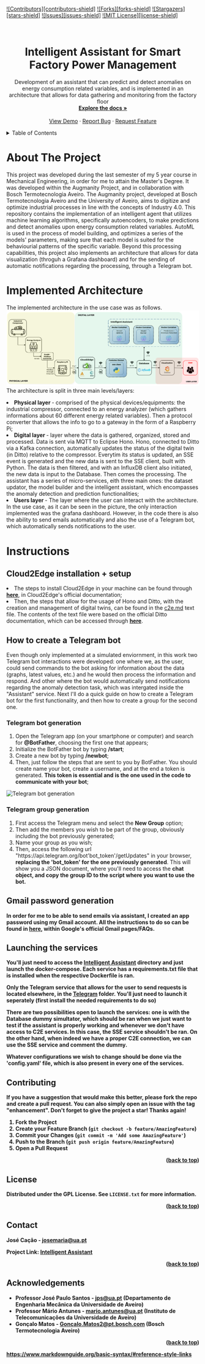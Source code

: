 <!-- Improved compatibility of back to top link: See: https://github.com/othneildrew/Best-README-Template/pull/73 -->
<a name="readme-top"></a>
<!--
*** Thanks for checking out the Best-README-Template. If you have a suggestion
*** that would make this better, please fork the repo and create a pull request
*** or simply open an issue with the tag "enhancement".
*** Don't forget to give the project a star!
*** Thanks again! Now go create something AMAZING! :D
-->



<!-- PROJECT SHIELDS -->
<!--
*** I'm using markdown "reference style" links for readability.
*** Reference links are enclosed in brackets [ ] instead of parentheses ( ).
*** See the bottom of this document for the declaration of the reference variables
*** for contributors-url, forks-url, etc. This is an optional, concise syntax you may use.
*** https://www.markdownguide.org/basic-syntax/#reference-style-links
-->
[![Contributors][contributors-shield]][contributors-url]
[![Forks][forks-shield]][forks-url]
[![Stargazers][stars-shield]][stars-url]
[![Issues][issues-shield]][issues-url]
[![MIT License][license-shield]][license-url]



<!-- PROJECT LOGO -->
<br />
<div align="center">
  <a href="https://github.com/othneildrew/Best-README-Template">
<!--     <img src="images/logo.png" alt="Logo" width="80" height="80"> -->
  </a>

  <h1 align="center">Intelligent Assistant for Smart Factory Power Management</h1>

  <p align="center">
  Development of an assistant that can predict and detect anomalies on energy consumption related variables, and is implemented in an architecture that allows for data gathering and monitoring from the factory floor 
  <br />
    <a href="https://github.com/zemaria2000/IntelligentAssistant"><strong>Explore the docs »</strong></a>
    <br />
    <br />
    <a href="https://github.com/zemaria2000/IntelligentAssistant/blob/main/README.md">View Demo</a>
    ·
    <a href="https://github.com/zemaria2000/IntelligentAssistant/issues">Report Bug</a>
    ·
    <a href="https://github.com/zemaria2000/IntelligentAssistant/issues">Request Feature</a>
  </p>
</div>



<!-- TABLE OF CONTENTS -->
<details>
  <summary>Table of Contents</summary>
  <ol>
    <li>
      <a href="#about-the-project">About The Project</a>
      <ul>
<!--         <li><a href="#base-requirements">Base requirements</a></li> -->
        <li><a href="#implemented-architecture">Implemented Architecture</a></li>
        <li><a href="#instructions">Instructions</a></li>
      </ul>
    </li>
    <li><a href="#contributing">Contributing</a></li>
    <li><a href="#license">License</a></li>
    <li><a href="#contact">Contact</a></li>
    <li><a href="#acknowledgments">Acknowledgments</a></li>
  </ol>
</details>



<!-- ABOUT THE PROJECT -->
# About The Project
This project was developed during the last semester of my 5 year course in Mechanical Engineering, in order for me to attain the Master's Degree. It was developed within the Augmanity Project, and in collaboration with Bosch Termotecnologia Aveiro.
The Augmanity project, developed at Bosch Termotecnologia Aveiro and the University of Aveiro, aims to digitize and optimize industrial processes in line with the concepts of Industry 4.0. This repository contains the implementation of an intelligent agent that utilizes machine learning algorithms, specifically autoencoders, to make predictions and detect anomalies upon energy consumption related variables. AutoML is used in the process of model building, and optimizes a series of the models' parameters, making sure that each model is suited for the behaviourial patterns of the specific variable. Beyond this processing capabilities, this project also implements an architecture that allows for data visualization (throguh a Grafana dashboard) and for the sending of automatic notifications regarding the processing, through a Telegram bot.


<!-- GETTING STARTED -->
# Implemented Architecture

The implemented architecture in the use case was as follows.
![Implemented Architecture](Implemented_Architecture.png)
The architecture is split in three main levels/layers:
  <li> <b> Physical layer </b> - comprised of the physical devices/equipments: the industrial compressor, connected to an energy analyzer (which gathers informations about 60 different energy related variables). Then a protocol  converter that allows the info to go to a gateway in the form of a Raspberry Pi;
  <li> <b> Digital layer </b> - layer where the data is gathered, organized, stored and processed. Data is sent via MQTT to Eclipse Hono. Hono, connected to Ditto via a Kafka connection, automatically updates the status of the digital twin (in Ditto) relative to the compressor. Everytim its status is updated, an SSE event is generated and the new data is sent to the SSE client, built with Python. The data is then filtered, and with an InfluxDB client also initiated, the new data is input to the Database. Then comes the processing. The assistant has a series of micro-services, eith three main ones: the dataset updator, the model builder and the intelligent assistant, which encompasses the anomaly detection and prediction functionalities;
  <li> <b> Users layer </b> - The layer where the user can interact with the architecture. In the use case, as it can be seen in the picture, the only interaction implemented was the grafana dashboard. However, in the code there is also the ability to send emails automatically and also the use of a Telegram bot, which automatically sends notifications to the user.
    
    
<!-- MAIN INSTRUCTIONS -->
# Instructions
    
<!-- Cloud2Edge setup + installation     -->
## Cloud2Edge installation + setup
    
<li> The steps to install Cloud2Edge in your machine can be found through <a href="https://www.eclipse.org/packages/packages/cloud2edge/installation/"><strong>here</strong></a>, in Cloud2Edge's official documentation; </li>
<li> Then, the steps that allow for the usage of Hono and Ditto, with the creation and management of digital twins, can be found in the <a href="https://github.com/zemaria2000/IntelligentAssistant/blob/main/c2e.md">c2e.md</a> text file. The contents of the text file were based on the official Ditto documentation, which can be accessed through <a href="https://www.eclipse.org/packages/packages/cloud2edge/tour/"><strong>here</strong></a>. </li>
    

<!-- Telegram bot generation  -->  

## How to create a Telegram bot

Even though only implemented at a simulated enviornment, in this work two Telegram bot interactions were developed: one where we, as the user, could send commands to the bot asking for information about the data (graphs, latest values, etc.) and he would then process the information and respond. And other where the bot would automatically send notifications regarding the anomaly detection task, which was intergated inside the "Assistant" service. Next I'll do a quick guide on how to create a Telegram bot for the first functionality, and then how to create a group for the second one.

<h3> Telegram bot generation </h3>

<ol>
  <li> Open the Telegram app (on your smartphone or computer) and search for <b>@BotFather</b>, choosing the first one that appears; </li>
  <li> Initialize the BotFather bot by typing <b>/start</b>; </li>
  <li> Create a new bot by typing <b>/newbot</b>; </li>
  <li> Then, just follow the steps that are sent to you by BotFather. You should create name your bot, create a username, and at the end a token is generated. <b>This token is essential and is the one used in the code to communicate with your bot</b>; </li>
</ol>

![Telegram bot generation](Bot.png)


<h3> Telegram group generation </h3>
  
<ol>
  <li> First access the Telegram menu and select the <b>New Group</b> option;</li>
  <li> Then add the members you wish to be part of the group, obviously including the bot previously generated;</li>
  <li> Name your group as you wish;</li>
  <li> Then, access the following url "https://api.telegram.org/bot'bot_token'/getUpdates" in your browser, <b>replacing the 'bot_token' for the one previously generated</b>. This will show you a JSON document, where you'll need to access the <b>chat object, and copy the group ID to the script where you want to use the bot. </li>
</ol>

<!-- Email connection -->  

## Gmail password generation

In order for me to be able to send emails via assistant, I created an app password using my Gmail account. All the instructions to do so can be found in <a href = https://support.google.com/mail/answer/185833><strong>here</strong></a>, within Google's official Gmail pages/FAQs. 

## Launching the services

You'll just need to access the <a href = https://github.com/zemaria2000/IntelligentAssistant/tree/main/Intelligent%20Assistant><strong>Intelligent Assistant</strong></a> directory and just launch the docker-compose. Each service has a requirements.txt file that is installed when the respective Dockerfile is ran. 

Only the Telegram service that allows for the user to send requests is located elsewhere, in the <a href = https://github.com/zemaria2000/IntelligentAssistant/blob/main/Telegram><strong>Telegram</strong></a> folder. You'll just need to launch it seperately (first install the needed requirements to do so) 

There are two possibilities open to launch the services: one is with the <b>Database dummy simultator</b>, which should be ran when we just want to test if the assistant is properly working and whenever we don't have access to C2E services. In this case, the SSE service shouldn't be ran. On the other hand, when indeed <b>we have a proper C2E connection</b>, we can use the SSE service and comment the dummy.

Whatever configurations we wish to change should be done via the 'config.yaml' file, which is also present in every one of the services.

<!-- CONTRIBUTING -->
## Contributing

If you have a suggestion that would make this better, please fork the repo and create a pull request. You can also simply open an issue with the tag "enhancement".
Don't forget to give the project a star! Thanks again!

1. Fork the Project
2. Create your Feature Branch (`git checkout -b feature/AmazingFeature`)
3. Commit your Changes (`git commit -m 'Add some AmazingFeature'`)
4. Push to the Branch (`git push origin feature/AmazingFeature`)
5. Open a Pull Request

<p align="right">(<a href="#readme-top">back to top</a>)</p>



<!-- LICENSE -->
## License

Distributed under the GPL License. See `LICENSE.txt` for more information.

<p align="right">(<a href="#readme-top">back to top</a>)</p>



<!-- CONTACT -->
## Contact

José Cação - josemaria@ua.pt

Project Link: [Intelligent Assistant](https://github.com/zemaria2000/IntelligentAssistant)

<p align="right">(<a href="#readme-top">back to top</a>)</p>



<!-- ACKNOWLEDGEMENTS -->
## Acknowledgements
- Professor José Paulo Santos - jps@ua.pt (Departamento de Engenharia Mecânica da Universidade de Aveiro)
- Professor Mário Antunes - mario.antunes@ua.pt (Instituto de Telecomunicações da Universidade de Aveiro)
- Gonçalo Matos - Goncalo.Matos2@pt.bosch.com (Bosch Termotecnologia Aveiro)


<p align="right">(<a href="#readme-top">back to top</a>)</p>



<!-- MARKDOWN LINKS & IMAGES -->
https://www.markdownguide.org/basic-syntax/#reference-style-links
<!-- [contributors-shield]: https://img.shields.io/github/contributors/TatianaResend/SPIF-A_v2.svg?style=for-the-badge -->
[contributors-url]: https://github.com/zemaria2000/IntelligentAssistant/contributors
<!-- [forks-shield]: https://img.shields.io/github/forks/TatianaResend/SPIF-A_v2.svg?style=for-the-badge -->
[forks-url]: https://github.com/zemaria2000/IntelligentAssistant/network/members
<!-- [stars-shield]: https://img.shields.io/github/stars/TatianaResend/SPIF-A_v2.svg?style=for-the-badge -->
[stars-url]: https://github.com/zemaria2000/IntelligentAssistant/stargazers
<!-- [issues-shield]: https://img.shields.io/github/issues/TatianaResend/SPIF-A_v2.svg?style=for-the-badge -->
[issues-url]: https://github.com/zemaria2000/IntelligentAssistant/issues
<!-- [license-shield]: https://img.shields.io/github/license/TatianaResend/SPIF-A_v2.svg?style=for-the-badge -->
[license-url]: https://github.com/zemaria2000/IntelligentAssistant/blob/master/LICENSE.txt
